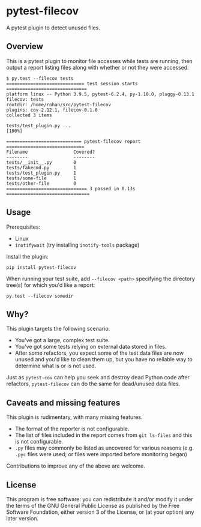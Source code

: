 # pytest-filecov

A pytest plugin to detect unused files.

## Overview

This is a pytest plugin to monitor file accesses while tests are running,
then output a report listing files along with whether or not they were
accessed:

```
$ py.test --filecov tests
============================= test session starts ==============================
platform linux -- Python 3.9.5, pytest-6.2.4, py-1.10.0, pluggy-0.13.1
filecov: tests
rootdir: /home/rohan/src/pytest-filecov
plugins: cov-2.12.1, filecov-0.1.0
collected 3 items

tests/test_plugin.py ...                                                 [100%]

============================ pytest-filecov report =============================
Filename                 Covered?
--------                 --------
tests/__init__.py        0
tests/fakecmd.py         1
tests/test_plugin.py     1
tests/some-file          1
tests/other-file         0
============================== 3 passed in 0.13s ===============================
```

## Usage

Prerequisites:

- Linux
- `inotifywait` (try installing `inotify-tools` package)

Install the plugin:

```
pip install pytest-filecov
```

When running your test suite, add `--filecov <path>` specifying the directory
tree(s) for which you'd like a report:

```
py.test --filecov somedir
```

## Why?

This plugin targets the following scenario:

- You've got a large, complex test suite.
- You've got some tests relying on external data stored in files.
- After some refactors, you expect some of the test data files are now unused
  and you'd like to clean them up, but you have no reliable way to determine
  what is or is not used.

Just as `pytest-cov` can help you seek and destroy dead Python code after
refactors, `pytest-filecov` can do the same for dead/unused data files.

## Caveats and missing features

This plugin is rudimentary, with many missing features.

- The format of the reporter is not configurable.
- The list of files included in the report comes from `git ls-files` and
  this is not configurable.
- `.py` files may commonly be listed as uncovered for various reasons
  (e.g. `.pyc` files were used; or files were imported before
  monitoring began)

Contributions to improve any of the above are welcome.

## License

This program is free software: you can redistribute it and/or modify
it under the terms of the GNU General Public License as published by
the Free Software Foundation, either version 3 of the License, or
(at your option) any later version.
